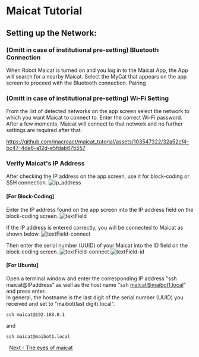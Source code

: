 # Maicat Tutorial
## Setting up the Network:

### (Omitt in case of institutional pre-setting) Bluetooth Connection 
When Robot Maicat is turned on and you log in to the Maicat App, the App will search for a nearby Maicat. 
Select the MyCat that appears on the app screen to proceed with the Bluetooth connection. Pairing

### (Omitt in case of institutional pre-setting) Wi-Fi Setting 
From the list of detected networks on the app screen select the network to which you want Maicat to connect to. Enter the correct Wi-Fi password. After a few moments, Maicat will connect to that network and no further settings are required after that.

https://github.com/macroact/maicat_tutorial/assets/103547322/32a52cf4-bc47-4de6-a12d-e5fdab67b557


### Verify Maicat's IP Address
After checking the IP address on the app screen, use it for block-coding or SSH connection.
![ip_address](https://github.com/user-attachments/assets/ea20e087-247a-4dfb-9ae8-8320393a7b24)

#### [For Block-Coding]
Enter the IP address found on the app screen into the IP address field on the block-coding screen. 
![textField](https://github.com/user-attachments/assets/ed7c04f9-cbca-4d98-930e-3764d24fc38b)

If the IP address is entered correctly, you will be connected to Maicat as shown below. 
![textField-connect](https://github.com/user-attachments/assets/331add9d-9f82-4235-b7fc-38cf413181a4)

Then enter the serial number (UUID) of your Maicat into the ID field on the block-coding screen.
![textField-connect](https://github.com/user-attachments/assets/331add9d-9f82-4235-b7fc-38cf413181a4)
![textField-id](https://github.com/user-attachments/assets/cca81aec-3836-4188-b3ce-5b24489ae279)

#### [For Ubuntu]
Open a terminal window and enter the corresponding IP address "ssh maicat@IPaddress" as well as the host name "ssh maicat@maibot1.local" and press enter.<br/>
In general, the hostname is the last digit of the serial number (UUID) you received and set to "maibot(last digit).local".
```
ssh maicat@192.168.0.1
```
and
```
ssh maicat@maibot1.local
```

&nbsp;
[Next - The eyes of maicat](../02_maicat_eyes/README.md)
